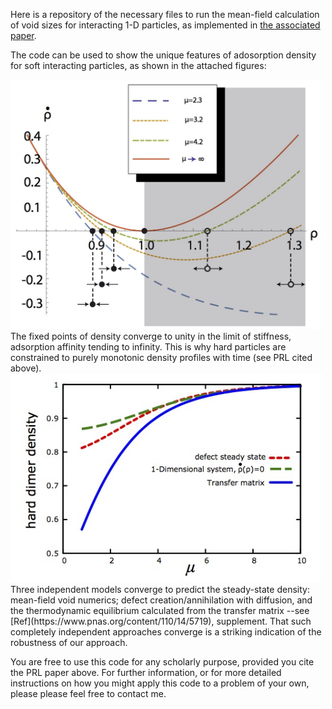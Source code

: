 Here is a repository of the necessary files to run the mean-field calculation of void sizes for interacting 1-D particles, as implemented in [the associated paper](https://journals.aps.org/prl/abstract/10.1103/PhysRevLett.115.088301).

The code can be used to show the unique features of adosorption density for soft interacting particles, as shown in the attached figures:
 
 <img src="SI_rhodot_anal_v3.jpg" width="500">
The fixed points of density converge to unity in the limit of stiffness, adsorption affinity tending to infinity. This is why hard particles are constrained to purely monotonic density profiles with time (see PRL cited above). 

 <img src="SI_rhoeq_vs_muplot.jpg" width="500">
Three independent models converge to predict the steady-state density: mean-field void numerics; defect creation/annihilation with diffusion, and the thermodynamic equilibrium calculated from the transfer matrix --see [Ref](https://www.pnas.org/content/110/14/5719), supplement. That such completely independent approaches converge is a striking indication of the robustness of our approach.

You are free to use this code for any scholarly purpose, provided you cite the PRL paper above. For further information, or for more detailed instructions on how you might apply this code to a problem of your own, please please feel free to contact me. 
